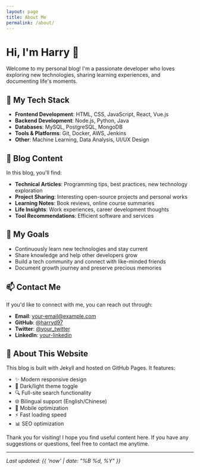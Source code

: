 ```yaml
---
layout: page
title: About Me
permalink: /about/
---
```


# Hi, I'm Harry 👋

Welcome to my personal blog! I'm a passionate developer who loves exploring new technologies, sharing learning experiences, and documenting life's moments.

## 🚀 My Tech Stack

- **Frontend Development**: HTML, CSS, JavaScript, React, Vue.js
- **Backend Development**: Node.js, Python, Java
- **Databases**: MySQL, PostgreSQL, MongoDB
- **Tools & Platforms**: Git, Docker, AWS, Jenkins
- **Other**: Machine Learning, Data Analysis, UI/UX Design

## 📝 Blog Content

In this blog, you'll find:

- **Technical Articles**: Programming tips, best practices, new technology exploration
- **Project Sharing**: Interesting open-source projects and personal works
- **Learning Notes**: Book reviews, online course summaries
- **Life Insights**: Work experiences, career development thoughts
- **Tool Recommendations**: Efficient software and services

## 🎯 My Goals

- Continuously learn new technologies and stay current
- Share knowledge and help other developers grow
- Build a tech community and connect with like-minded friends
- Document growth journey and preserve precious memories

## 📫 Contact Me

If you'd like to connect with me, you can reach out through:

- **Email**: [your-email@example.com](mailto:your-email@example.com)
- **GitHub**: [@harryd97](https://github.com/harryd97)
- **Twitter**: [@your_twitter](https://twitter.com/your_twitter)
- **LinkedIn**: [your-linkedin](https://linkedin.com/in/your_linkedin)

## 🎨 About This Website

This blog is built with Jekyll and hosted on GitHub Pages. It features:

- ✨ Modern responsive design
- 🌙 Dark/light theme toggle
- 🔍 Full-site search functionality
- 🌐 Bilingual support (English/Chinese)
- 📱 Mobile optimization
- ⚡ Fast loading speed
- 📊 SEO optimization

Thank you for visiting! I hope you find useful content here. If you have any suggestions or questions, feel free to contact me anytime.

---

*Last updated: {{ 'now' | date: "%B %d, %Y" }}*